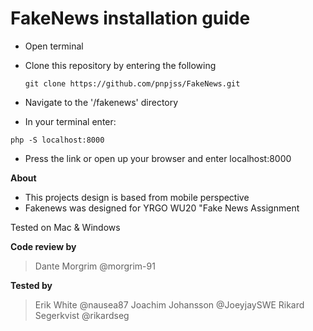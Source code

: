 # FakeNews installation guide

-   Open terminal
-   Clone this repository by entering the following

    `git clone https://github.com/pnpjss/FakeNews.git`

-   Navigate to the '/fakenews' directory
-   In your terminal enter:

`php -S localhost:8000`

-   Press the link or open up your browser and enter localhost:8000

**About**

-   This projects design is based from mobile perspective
-   Fakenews was designed for YRGO WU20 "Fake News Assignment

Tested on Mac & Windows

**Code review by**

> Dante Morgrim @morgrim-91

**Tested by**

> Erik White @nausea87
> Joachim Johansson @JoeyjaySWE
> Rikard Segerkvist @rikardseg
